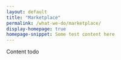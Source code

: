 ```yaml
---
layout: default
title: "Marketplace"
permalink: /what-we-do/marketplace/
display-homepage: true
homepage-snippet: Some test content here
---
```


Content todo
